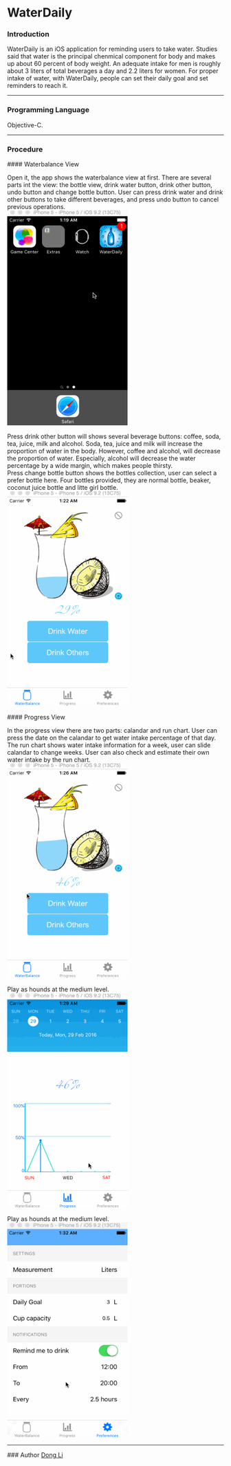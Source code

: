 # WaterDaily
### Introduction
WaterDaily is an iOS application for reminding users to take water. Studies said that water is the principal chenmical component for body and makes up about 60 percent of body weight. An adequate intake for men is roughly about 3 liters of total beverages a day and 2.2 liters for women. For proper intake of water, with WaterDaily, people can set their daily goal and set reminders to reach it.
</br><hr>
### Programming Language
Objective-C.
</br><hr>
### Procedure
<html>
<body>
#### Waterbalance View
<p>
Open it, the app shows the waterbalance view at first. There are several parts int the view: the bottle view, drink water button, drink other button, undo button and change bottle button. User can press drink water and drink other buttons to take different beverages, and press undo button to cancel previous operations.</br>
<img src="https://raw.githubusercontent.com/mewhuan/screenShots/master/waterdaily1.gif" width="280" height="500"></br>
</p>
<p>
Press drink other button will shows several beverage buttons: coffee, soda, tea, juice, milk and alcohol. Soda, tea, juice and milk will increase the proportion of water in the body. However, coffee and alcohol, will decrease the proportion of water. Especially, alcohol will decrease the water percentage by a wide margin, which makes people thirsty. </br>
Press change bottle button shows the bottles collection, user can select a prefer bottle here. Four bottles provided, they are normal bottle, beaker, coconut juice bottle and litte girl bottle.</br>
<img src="https://raw.githubusercontent.com/mewhuan/screenShots/master/waterdaily2.gif" width="280" height="500"></br>
</p>
#### Progress View
<p>
In the progress view there are two parts: calandar and run chart. User can press the date on the calandar to get water intake percentage of that day. The run chart shows water intake information for a week, user can slide calandar to change weeks. User can also check and estimate their own water intake by the run chart.</br>
<img src="https://raw.githubusercontent.com/mewhuan/screenShots/master/waterdaily3.gif" width="280" height="500"></br>
</p>
<p>
Play as hounds at the medium level.</br>
<img src="https://raw.githubusercontent.com/mewhuan/screenShots/master/waterdaily4.gif" width="280" height="500"></br>
</p>
<p>
Play as hounds at the medium level.</br>
<img src="https://raw.githubusercontent.com/mewhuan/screenShots/master/waterdaily5.gif" width="280" height="500"></br>
</p>
<hr>
### Author
<a href="https://github.com/mewhuan">Dong Li</a>
</body>
</html>
